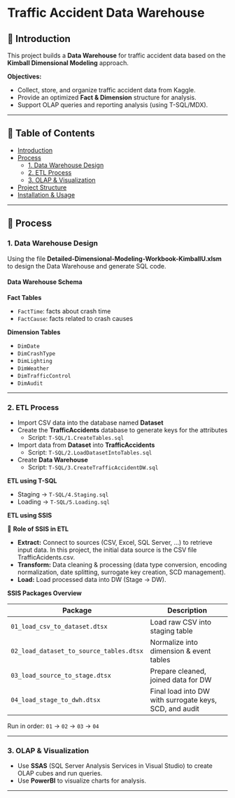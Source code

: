 # Traffic Accident Data Warehouse

## 📌 Introduction
This project builds a **Data Warehouse** for traffic accident data based on the **Kimball Dimensional Modeling** approach.  

**Objectives:**
- Collect, store, and organize traffic accident data from Kaggle.
- Provide an optimized **Fact & Dimension** structure for analysis.
- Support OLAP queries and reporting analysis (using T-SQL/MDX).

---

## 📑 Table of Contents
- [Introduction](#-introduction)
- [Process](#-process)
  - [1. Data Warehouse Design](#1-data-warehouse-design)
  - [2. ETL Process](#2-etl-process)
  - [3. OLAP & Visualization](#3-olap--visualization)
- [Project Structure](#-project-structure)
- [Installation & Usage](#-installation--usage)


---

## 🔧 Process

### 1. Data Warehouse Design
Using the file **Detailed-Dimensional-Modeling-Workbook-KimballU.xlsm** to design the Data Warehouse and generate SQL code.

#### Data Warehouse Schema
**Fact Tables**
- `FactTime`: facts about crash time
- `FactCause`: facts related to crash causes

**Dimension Tables**
- `DimDate`
- `DimCrashType`
- `DimLighting`
- `DimWeather`
- `DimTrafficControl`
- `DimAudit`

---

### 2. ETL Process
- Import CSV data into the database named **Dataset**  
- Create the **TrafficAccidents** database to generate keys for the attributes  
  - Script: `T-SQL/1.CreateTables.sql`  
- Import data from **Dataset** into **TrafficAccidents**  
  - Script: `T-SQL/2.LoadDatasetIntoTables.sql`  
- Create **Data Warehouse**  
  - Script: `T-SQL/3.CreateTrafficAccidentDW.sql`  

**ETL using T-SQL**
- Staging → `T-SQL/4.Staging.sql`  
- Loading → `T-SQL/5.Loading.sql`  

**ETL using SSIS**

📌 **Role of SSIS in ETL**  
- **Extract:** Connect to sources (CSV, Excel, SQL Server, …) to retrieve input data. In this project, the initial data source is the CSV file TrafficAcidents.csv.
- **Transform:** Data cleaning & processing (data type conversion, encoding normalization, date splitting, surrogate key creation, SCD management).  
- **Load:** Load processed data into DW (Stage → DW).  

**SSIS Packages Overview**

| Package                                 | Description                                            |
| --------------------------------------- | ------------------------------------------------------ |
| `01_load_csv_to_dataset.dtsx`           | Load raw CSV into staging table                        |
| `02_load_dataset_to_source_tables.dtsx` | Normalize into dimension & event tables                |
| `03_load_source_to_stage.dtsx`          | Prepare cleaned, joined data for DW                    |
| `04_load_stage_to_dwh.dtsx`             | Final load into DW with surrogate keys, SCD, and audit |

Run in order: `01` → `02` → `03` → `04`

---

### 3. OLAP & Visualization
- Use **SSAS** (SQL Server Analysis Services in Visual Studio) to create OLAP cubes and run queries.  
- Use **PowerBI** to visualize charts for analysis.  

---

